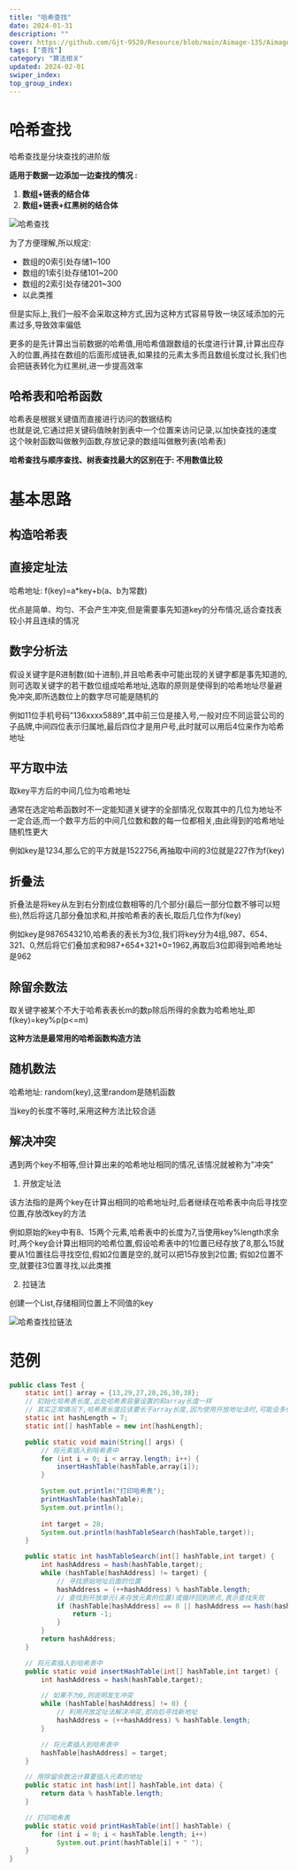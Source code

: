 ```yaml
---
title: "哈希查找"
date: 2024-01-31
description: ""
cover: https://github.com/Gjt-9520/Resource/blob/main/Aimage-135/Aimage25.jpg?raw=true
tags: ["查找"]
category: "算法相关"
updated: 2024-02-01
swiper_index:
top_group_index:
---
```


# 哈希查找

哈希查找是分块查找的进阶版

**适用于数据一边添加一边查找的情况 :**
1. **数组+链表的结合体**
2. **数组+链表+红黑树的结合体**

![哈希查找](../images/哈希查找.png)

为了方便理解,所以规定:    
- 数组的0索引处存储1~100
- 数组的1索引处存储101~200
- 数组的2索引处存储201~300
- 以此类推

但是实际上,我们一般不会采取这种方式,因为这种方式容易导致一块区域添加的元素过多,导致效率偏低  

更多的是先计算出当前数据的哈希值,用哈希值跟数组的长度进行计算,计算出应存入的位置,再挂在数组的后面形成链表,如果挂的元素太多而且数组长度过长,我们也会把链表转化为红黑树,进一步提高效率

## 哈希表和哈希函数

哈希表是根据关键值而直接进行访问的数据结构     
也就是说,它通过把关键码值映射到表中一个位置来访问记录,以加快查找的速度     
这个映射函数叫做散列函数,存放记录的数组叫做散列表(哈希表)          

**哈希查找与顺序查找、树表查找最大的区别在于: 不用数值比较**

# 基本思路

## 构造哈希表

## 直接定址法

哈希地址: f(key)=a*key+b(a、b为常数)

优点是简单、均匀、不会产生冲突,但是需要事先知道key的分布情况,适合查找表较小并且连续的情况

## 数字分析法

假设关键字是R进制数(如十进制),并且哈希表中可能出现的关键字都是事先知道的,则可选取关键字的若干数位组成哈希地址,选取的原则是使得到的哈希地址尽量避免冲突,即所选数位上的数字尽可能是随机的          

例如11位手机号码"136xxxx5889",其中前三位是接入号,一般对应不同运营公司的子品牌,中间四位表示归属地,最后四位才是用户号,此时就可以用后4位来作为哈希地址    

## 平方取中法

取key平方后的中间几位为哈希地址         

通常在选定哈希函数时不一定能知道关键字的全部情况,仅取其中的几位为地址不一定合适,而一个数平方后的中间几位数和数的每一位都相关,由此得到的哈希地址随机性更大

例如key是1234,那么它的平方就是1522756,再抽取中间的3位就是227作为f(key)

## 折叠法

折叠法是将key从左到右分割成位数相等的几个部分(最后一部分位数不够可以短些),然后将这几部分叠加求和,并按哈希表的表长,取后几位作为f(key)       

例如key是9876543210,哈希表的表长为3位,我们将key分为4组,987、654、321、0,然后将它们叠加求和987+654+321+0=1962,再取后3位即得到哈希地址是962

## 除留余数法

取关键字被某个不大于哈希表表长m的数p除后所得的余数为哈希地址,即f(key)=key%p(p<=m)

**这种方法是最常用的哈希函数构造方法**

## 随机数法

哈希地址: random(key),这里random是随机函数

当key的长度不等时,采用这种方法比较合适

## 解决冲突

遇到两个key不相等,但计算出来的哈希地址相同的情况,该情况就被称为"冲突"

1. 开放定址法

该方法指的是两个key在计算出相同的哈希地址时,后者继续在哈希表中向后寻找空位置,存放改key的方法

例如原始的key中有8、15两个元素,哈希表中的长度为7,当使用key%length求余时,两个key会计算出相同的哈希位置,假设哈希表中的1位置已经存放了8,那么15就要从1位置往后寻找空位,假如2位置是空的,就可以把15存放到2位置; 假如2位置不空,就要往3位置寻找,以此类推

2. 拉链法

创建一个List,存储相同位置上不同值的key

![哈希查找拉链法](../images/哈希查找拉链法.png)

# 范例

```java
public class Test {
    static int[] array = {13,29,27,28,26,30,38};
    // 初始化哈希表长度,此处哈希表容量设置的和array长度一样
    // 其实正常情况下,哈希表长度应该要长于array长度,因为使用开放地址法时,可能会多使用一些空位置
    static int hashLength = 7;
    static int[] hashTable = new int[hashLength];

    public static void main(String[] args) {
        // 将元素插入到哈希表中
        for (int i = 0; i < array.length; i++) {
            insertHashTable(hashTable,array[i]);
        }

        System.out.println("打印哈希表");
        printHashTable(hashTable);
        System.out.println();
        
        int target = 28;
        System.out.println(hashTableSearch(hashTable,target));
    }

    public static int hashTableSearch(int[] hashTable,int target) {
        int hashAddress = hash(hashTable,target);
        while (hashTable[hashAddress] != target) {
            // 寻找原始地址后面的位置
            hashAddress = (++hashAddress) % hashTable.length;
            // 查找到开放单元(未存放元素的位置)或循环回到原点,表示查找失败
            if (hashTable[hashAddress] == 0 || hashAddress == hash(hashTable,target)) {
                return -1;
            }
        }
        return hashAddress;
    }

    // 将元素插入到哈希表中
    public static void insertHashTable(int[] hashTable,int target) {
        int hashAddress = hash(hashTable,target);

        // 如果不为0,则说明发生冲突
        while (hashTable[hashAddress] != 0) {
            // 利用开放定址法解决冲突,即向后寻找新地址
            hashAddress = (++hashAddress) % hashTable.length;
        }

        // 将元素插入到哈希表中
        hashTable[hashAddress] = target;
    }

    // 用除留余数法计算要插入元素的地址
    public static int hash(int[] hashTable,int data) {
        return data % hashTable.length;
    }

    // 打印哈希表
    public static void printHashTable(int[] hashTable) {
        for (int i = 0; i < hashTable.length; i++)
            System.out.print(hashTable[i] + " ");
    }
}
```